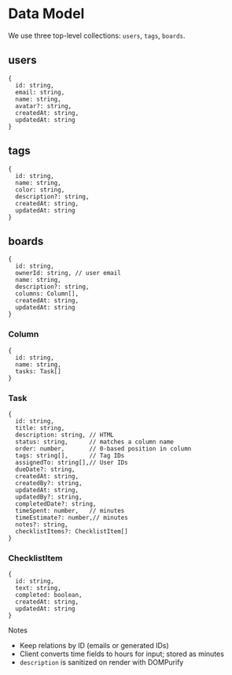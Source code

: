 # Data Model

We use three top-level collections: `users`, `tags`, `boards`.

## users
```
{
  id: string,
  email: string,
  name: string,
  avatar?: string,
  createdAt: string,
  updatedAt: string
}
```

## tags
```
{
  id: string,
  name: string,
  color: string,
  description?: string,
  createdAt: string,
  updatedAt: string
}
```

## boards
```
{
  id: string,
  ownerId: string, // user email
  name: string,
  description?: string,
  columns: Column[],
  createdAt: string,
  updatedAt: string
}
```

### Column
```
{
  id: string,
  name: string,
  tasks: Task[]
}
```

### Task
```
{
  id: string,
  title: string,
  description: string, // HTML
  status: string,      // matches a column name
  order: number,       // 0-based position in column
  tags: string[],      // Tag IDs
  assignedTo: string[],// User IDs
  dueDate?: string,
  createdAt: string,
  createdBy?: string,
  updatedAt: string,
  updatedBy?: string,
  completedDate?: string,
  timeSpent: number,   // minutes
  timeEstimate?: number,// minutes
  notes?: string,
  checklistItems?: ChecklistItem[]
}
```

### ChecklistItem
```
{
  id: string,
  text: string,
  completed: boolean,
  createdAt: string,
  updatedAt: string
}
```

Notes
- Keep relations by ID (emails or generated IDs)
- Client converts time fields to hours for input; stored as minutes
- `description` is sanitized on render with DOMPurify

